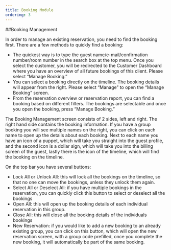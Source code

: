 ```yaml
---
title: Booking Module
ordering: 3
---
```


##Booking Management

In order to manage an existing reservation, you need to find the booking first. There are a few methods to quickly find a booking:

- The quickest way is to type the guest name/e-mail/confirmation number/room number in the search box at the top menu. Once you select the customer, you will be redirected to the Customer Dashboard where you have an overview of all future bookings of this client. Please select “Manage Booking.”
- You can select a booking directly on the timeline. The booking details will appear from the right. Please select “Manage” to open the “Manage Booking” screen.
- From the reservation overview or reservation report, you can find a booking based on different filters. The bookings are selectable and once you open the booking, press “Manage Booking.”

The Booking Management screen consists of 2 sides, left and right. The right hand side contains the booking information. If you have a group booking you will see multiple names on the right, you can click on each name to open up the details about each booking. Next to each name you have an icon of a puppet, which will take you straight into the guest profile, and the second icon is a dollar sign, which will take you into the billing screen of the guest, lastly there is the icon of the timeline, which will find the booking on the timeline.

On the top bar you have several buttons:
- Lock All or Unlock All: this will lock all the bookings on the timeline, so that no one can move the bookings, unless they unlock them again.
- Select All or Deselect All: if you have multiple bookings in the reservation, you can quickly click this button to select or deselect all the bookings
- Open All: this will open up the booking details of each individual reservation in this group.
- Close All: this will close all the booking details of the individuals bookings
- New Reservation: if you would like to add a new booking to an already existing group, you can click on this button, which will open the new reservation screen, with a group code prefilled, once you complete the new booking, it will automatically be part of the same booking.
